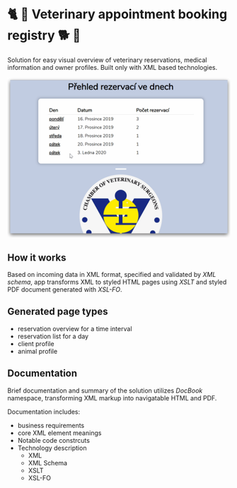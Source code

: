# 🐈 🐶 Veterinary appointment booking registry 🐕 🐢

Solution for easy visual overview of veterinary reservations, medical information and owner profiles. Built only with XML based technologies.

![Demo](demo/demo.gif)

## How it works

Based on incoming data in XML format, specified and validated by *XML schema*, app transforms XML to styled HTML pages using *XSLT* and styled PDF document generated with *XSL-FO*.

## Generated page types
* reservation overview for a time interval 
* reservation list for a day
* client profile
* animal profile

## Documentation 

Brief documentation and summary of the solution utilizes *DocBook* namespace, transforming XML markup into navigatable HTML and PDF.

Documentation includes:

* business requirements 
* core XML element meanings
* Notable code constrcuts
* Technology description
  * XML
  * XML Schema
  * XSLT
  * XSL-FO

